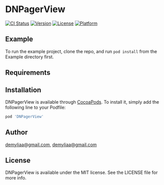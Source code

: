 # DNPagerView

[![CI Status](http://img.shields.io/travis/demyliaa@gmail.com/DNPagerView.svg?style=flat)](https://travis-ci.org/demyliaa@gmail.com/DNPagerView)
[![Version](https://img.shields.io/cocoapods/v/DNPagerView.svg?style=flat)](http://cocoapods.org/pods/DNPagerView)
[![License](https://img.shields.io/cocoapods/l/DNPagerView.svg?style=flat)](http://cocoapods.org/pods/DNPagerView)
[![Platform](https://img.shields.io/cocoapods/p/DNPagerView.svg?style=flat)](http://cocoapods.org/pods/DNPagerView)

## Example

To run the example project, clone the repo, and run `pod install` from the Example directory first.

## Requirements

## Installation

DNPagerView is available through [CocoaPods](http://cocoapods.org). To install
it, simply add the following line to your Podfile:

```ruby
pod 'DNPagerView'
```

## Author

demyliaa@gmail.com, demyliaa@gmail.com

## License

DNPagerView is available under the MIT license. See the LICENSE file for more info.

